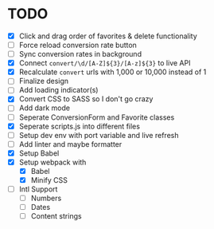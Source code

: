 # TODO

- [x] Click and drag order of favorites & delete functionality
- [ ] Force reload conversion rate button
- [ ] Sync conversion rates in background
- [x] Connect `convert/\d/[A-Z]${3}/[A-z]${3}` to live API
- [x] Recalculate `convert` urls with 1,000 or 10,000 instead of 1
- [ ] Finalize design
- [ ] Add loading indicator(s)
- [x] Convert CSS to SASS so I don't go crazy
- [ ] Add dark mode
- [ ] Seperate ConversionForm and Favorite classes
- [x] Seperate scripts.js into different files
- [ ] Setup dev env with port variable and live refresh
- [ ] Add linter and maybe formatter
- [x] Setup Babel
- [x] Setup webpack with 
    - [x] Babel
    - [x] Minify CSS
- [ ] Intl Support 
    - [ ] Numbers
    - [ ] Dates
    - [ ] Content strings